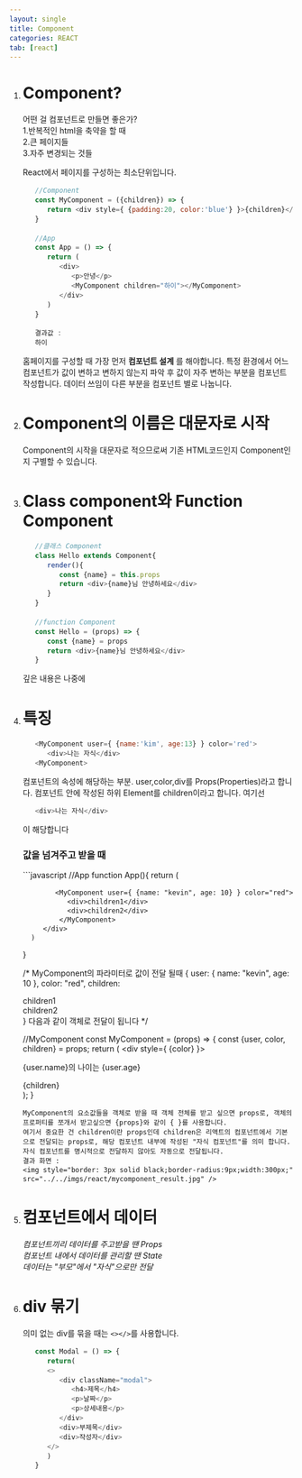 ```yaml
---
layout: single
title: Component
categories: REACT
tab: [react]
---
```


1. # Component?

   어떤 걸 컴포넌트로 만들면 좋은가?   
   1.반복적인 html을 축약을 할 때   
   2.큰 페이지들   
   3.자주 변경되는 것들    

   React에서 페이지를 구성하는 최소단위입니다.
   ```javascript
      //Component   
      const MyComponent = ({children}) => {
         return <div style={ {padding:20, color:'blue'} }>{children}</div>
      }

      //App
      const App = () => {
         return (
            <div>
               <p>안녕</p>
               <MyComponent children="하이"></MyComponent>
            </div>
         )
      }

      결과값 : 
      하이
   ```

   홈페이지를 구성할 때 가장 먼저 __컴포넌트 설계__ 를 해야합니다. 특정 환경에서 어느 컴포넌트가 값이 변하고 변하지 않는지 파악 후 값이 자주 변하는 부분을 컴포넌트 작성합니다. 데이터 쓰임이 다른 부분을 컴포넌트 별로 나눕니다.

1. # Component의 이름은 대문자로 시작
   Component의 시작을 대문자로 적으므로써 기존 HTML코드인지 Component인지 구별할 수 있습니다.

1. # Class component와 Function Component
   ```javascript
      //클래스 Component
      class Hello extends Component{
         render(){
            const {name} = this.props
            return <div>{name}님 안녕하세요</div>
         }
      }

      //function Component
      const Hello = (props) => {
         const {name} = props
         return <div>{name}님 안녕하세요</div>
      }
   ```
   깊은 내용은 나중에
1. # 특징
   ```javascript
      <MyComponent user={ {name:'kim', age:13} } color='red'>
         <div>나는 자식</div>
      <MyComponent>
   ```
   컴포넌트의 속성에 해당하는 부분. user,color,div를 Props(Properties)라고 합니다. 컴포넌트 안에 작성된 하위 Element를 children이라고 합니다. 여기선    
   ```javascript
      <div>나는 자식</div>
   ```
   이 해당합니다   
   <h3>값을 넘겨주고 받을 때</h3>
   ```javascript
   //App
      function App(){
         return (
            <div className="App">
              
               <MyComponent user={ {name: "kevin", age: 10} } color="red">
                  <div>children1</div>
                  <div>children2</div>
                </MyComponent>
            </div>
         )
      }

      /*
      MyComponent의 파라미터로 값이 전달 될때
      {
        user: { name: "kevin", age: 10 },
        color: "red",
        children: <div>children1</div>
                  <div>children2</div>
      }
      다음과 같이 객체로 전달이 됩니다
      */ 

      //MyComponent
      const MyComponent = (props) => {
         const {user, color, children} = props;
         return (
            <div style={ {color} }>
               <p>{user.name}의 나이는 {user.age}</p>
                  {children}
            </div>
         );
      }
   ```
   MyComponent의 요소값들을 객체로 받을 때 객체 전체를 받고 싶으면 props로, 객체의 프로퍼티를 쪼개서 받고싶으면 {props}와 같이 { }를 사용합니다.   
   여기서 중요한 건 children이란 props인데 children은 리액트의 컴포넌트에서 기본으로 전달되는 props로, 해당 컴포넌트 내부에 작성된 "자식 컴포넌트"를 의미 합니다. 자식 컴포넌트를 명시적으로 전달하지 않아도 자동으로 전달됩니다.   
   결과 화면 :   
   <img style="border: 3px solid black;border-radius:9px;width:300px;" src="../../imgs/react/mycomponent_result.jpg" />   
   
1. # 컴포넌트에서 데이터   
   *컴포넌트끼리 데이터를 주고받을 땐 Props*   
   *컴포넌트 내에서 데이터를 관리할 땐 State*    
   *데이터는 "부모"에서 "자식"으로만 전달*   

1. # div 묶기
   의미 없는 div를 묶을 때는 `<></>`를 사용합니다.   

   ```javascript
      const Modal = () => {
         return(
         <>
            <div className="modal">
               <h4>제목</h4>
               <p>날짜</p>
               <p>상세내용</p>
            </div>
            <div>부제목</div>
            <div>작성자</div>
         </>   
         )
      }
   ```   
